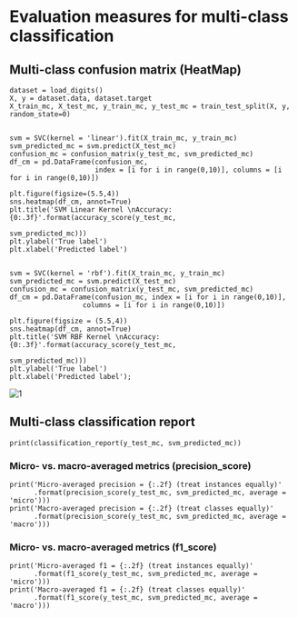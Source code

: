 # Evaluation measures for multi-class classification

## Multi-class confusion matrix (HeatMap)

```
dataset = load_digits()
X, y = dataset.data, dataset.target
X_train_mc, X_test_mc, y_train_mc, y_test_mc = train_test_split(X, y, random_state=0)


svm = SVC(kernel = 'linear').fit(X_train_mc, y_train_mc)
svm_predicted_mc = svm.predict(X_test_mc)
confusion_mc = confusion_matrix(y_test_mc, svm_predicted_mc)
df_cm = pd.DataFrame(confusion_mc, 
                     index = [i for i in range(0,10)], columns = [i for i in range(0,10)])

plt.figure(figsize=(5.5,4))
sns.heatmap(df_cm, annot=True)
plt.title('SVM Linear Kernel \nAccuracy:{0:.3f}'.format(accuracy_score(y_test_mc, 
                                                                       svm_predicted_mc)))
plt.ylabel('True label')
plt.xlabel('Predicted label')


svm = SVC(kernel = 'rbf').fit(X_train_mc, y_train_mc)
svm_predicted_mc = svm.predict(X_test_mc)
confusion_mc = confusion_matrix(y_test_mc, svm_predicted_mc)
df_cm = pd.DataFrame(confusion_mc, index = [i for i in range(0,10)],
                  columns = [i for i in range(0,10)])

plt.figure(figsize = (5.5,4))
sns.heatmap(df_cm, annot=True)
plt.title('SVM RBF Kernel \nAccuracy:{0:.3f}'.format(accuracy_score(y_test_mc, 
                                                                    svm_predicted_mc)))
plt.ylabel('True label')
plt.xlabel('Predicted label');
```

![1](https://pawan-mittal.github.io/allassets.github.io/data-science/machine-learning-python/charts/module4/16.png)

## Multi-class classification report
```
print(classification_report(y_test_mc, svm_predicted_mc))
```

### Micro- vs. macro-averaged metrics (precision_score)
```
print('Micro-averaged precision = {:.2f} (treat instances equally)'
      .format(precision_score(y_test_mc, svm_predicted_mc, average = 'micro')))
print('Macro-averaged precision = {:.2f} (treat classes equally)'
      .format(precision_score(y_test_mc, svm_predicted_mc, average = 'macro')))
```

### Micro- vs. macro-averaged metrics (f1_score)
```
print('Micro-averaged f1 = {:.2f} (treat instances equally)'
      .format(f1_score(y_test_mc, svm_predicted_mc, average = 'micro')))
print('Macro-averaged f1 = {:.2f} (treat classes equally)'
      .format(f1_score(y_test_mc, svm_predicted_mc, average = 'macro')))
```

